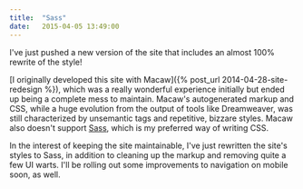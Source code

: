 ```yaml
---
title:  "Sass"
date:   2015-04-05 13:49:00
---
```


I've just pushed a new version of the site that includes an almost 100% rewrite of the style!

[I originally developed this site with Macaw]({% post_url 2014-04-28-site-redesign %}), which was a really wonderful experience initially but ended up being a complete mess to maintain. Macaw's autogenerated markup and CSS, while a huge evolution from the output of tools like Dreamweaver, was still characterized by unsemantic tags and repetitive, bizzare styles. Macaw also doesn't support [Sass](http://sass-lang.com), which is my preferred way of writing CSS.

In the interest of keeping the site maintainable, I've just rewritten the site's styles to Sass, in addition to cleaning up the markup and removing quite a few UI warts. I'll be rolling out some improvements to navigation on mobile soon, as well.
